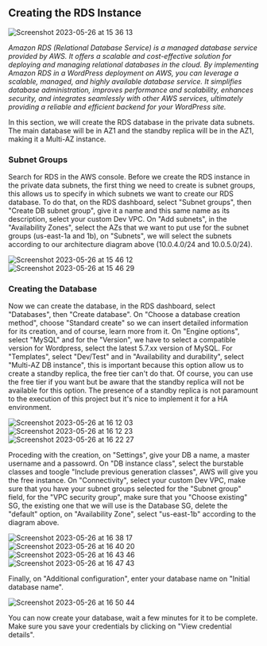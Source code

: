## Creating the RDS Instance

![Screenshot 2023-05-26 at 15 36 13](https://github.com/leorickli/wordpress-aws/assets/106999054/d936fb71-fa49-4deb-ab36-0dbaecf786fe)

*Amazon RDS (Relational Database Service) is a managed database service provided by AWS. It offers a scalable and cost-effective solution for deploying and managing relational databases in the cloud. By implementing Amazon RDS in a WordPress deployment on AWS, you can leverage a scalable, managed, and highly available database service. It simplifies database administration, improves performance and scalability, enhances security, and integrates seamlessly with other AWS services, ultimately providing a reliable and efficient backend for your WordPress site.*

In this section, we will create the RDS database in the private data subnets. The main database will be in AZ1 and the standby replica will be in the AZ1, making it a Multi-AZ instance.

### Subnet Groups

Search for RDS in the AWS console. Before we create the RDS instance in the private data subnets, the first thing we need to create is subnet groups, this allows us to specify in which subnets we want to create our RDS database. To do that, on the RDS dashboard, select "Subnet groups", then "Create DB subnet group", give it a name and this same name as its description, select your custom Dev VPC. On "Add subnets", in the "Availability Zones", select the AZs that we want to put use for the subnet groups (us-east-1a and 1b), on "Subnets", we will select the subnets according to our architecture diagram above (10.0.4.0/24 and 10.0.5.0/24).

![Screenshot 2023-05-26 at 15 46 12](https://github.com/leorickli/wordpress-aws/assets/106999054/6cac8c13-03e2-47c0-881b-620f2ab524ed)
![Screenshot 2023-05-26 at 15 46 29](https://github.com/leorickli/wordpress-aws/assets/106999054/66eb2a50-95fa-44ce-8612-684ee9b5d81a)

### Creating the Database

Now we can create the database, in the RDS dashboard, select "Databases", then "Create database". On "Choose a database creation method", choose "Standard create" so we can insert detailed information for its creation, and of course, learn more from it. On "Engine options", select "MySQL" and for the "Version", we have to select a compatible version for Wordpress, select the latest 5.7.xx version of MySQL. For "Templates", select "Dev/Test" and in "Availability and durability", select "Multi-AZ DB instance", this is important because this option allow us to create a standby replica, the free tier can't do that. Of course, you can use the free tier if you want but be aware that the standby replica will not be available for this option. The presence of a standby replica is not paramount to the execution of this project but it's nice to implement it for a HA environment.

![Screenshot 2023-05-26 at 16 12 03](https://github.com/leorickli/wordpress-aws/assets/106999054/37db1fe8-c42b-4987-afe4-faf1732aa7d0)
![Screenshot 2023-05-26 at 16 12 23](https://github.com/leorickli/wordpress-aws/assets/106999054/ab6bc3e8-2af7-4a5d-bb65-2a9e9579d1bb)
![Screenshot 2023-05-26 at 16 22 27](https://github.com/leorickli/wordpress-aws/assets/106999054/e0258828-48fc-434d-bce1-c47c0dd8e50e)

Proceding with the creation, on "Settings", give your DB a name, a master username and a passowrd. On "DB instance class", select the burstable classes and toogle "Include previous generation classes", AWS will give you the free instance. On "Connectivity", select your custom Dev VPC, make sure that you have your subnet groups selected for the "Subnet group" field, for the "VPC security group", make sure that you "Choose existing" SG, the existing one that we will use is the Database SG, delete the "default" option, on "Availability Zone", select "us-east-1b" according to the diagram above.

![Screenshot 2023-05-26 at 16 38 17](https://github.com/leorickli/wordpress-aws/assets/106999054/f4b0ca78-e386-416b-b9eb-377e403196b9)
![Screenshot 2023-05-26 at 16 40 20](https://github.com/leorickli/wordpress-aws/assets/106999054/7cdaaf46-fb3c-44ee-afc6-915ecbb4b0d1)
![Screenshot 2023-05-26 at 16 43 46](https://github.com/leorickli/wordpress-aws/assets/106999054/51e461fb-da87-4d70-8964-d0f0db1a937a)
![Screenshot 2023-05-26 at 16 47 43](https://github.com/leorickli/wordpress-aws/assets/106999054/7c8852ad-ab57-4841-84fb-b0243f15a061)

Finally, on "Additional configuration", enter your database name on "Initial database name".

![Screenshot 2023-05-26 at 16 50 44](https://github.com/leorickli/wordpress-aws/assets/106999054/56a5e699-c477-44b8-9882-61383ab7c3cc)

You can now create your database, wait a few minutes for it to be complete. Make sure you save your credentials by clicking on "View credential details".
